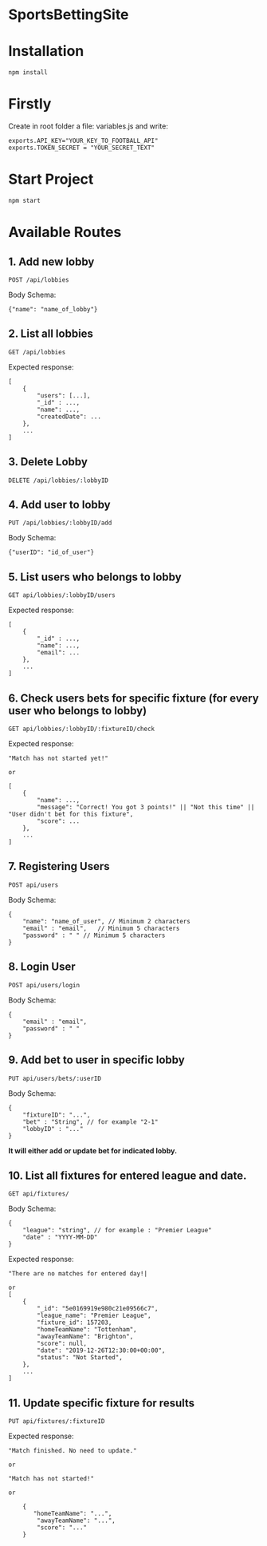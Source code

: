 # SportsBettingSite

# Installation

```
npm install
```
# Firstly
Create in root folder a file: variables.js and write:
```
exports.API_KEY="YOUR_KEY_TO_FOOTBALL_API"
exports.TOKEN_SECRET = "YOUR_SECRET_TEXT"
```
# Start Project
```
npm start
```

# Available Routes

## 1. Add new lobby
```
POST /api/lobbies
``` 
Body Schema:
```
{"name": "name_of_lobby"}
```
## 2. List all lobbies
```
GET /api/lobbies
```
Expected response:
```
[
    {
        "users": [...],
        "_id" : ...,
        "name": ...,
        "createdDate": ...
    },
    ...
]
```
## 3. Delete Lobby
```
DELETE /api/lobbies/:lobbyID
```
## 4. Add user to lobby
```
PUT /api/lobbies/:lobbyID/add
```
Body Schema:
```
{"userID": "id_of_user"}
```
## 5. List users who belongs to lobby
```
GET api/lobbies/:lobbyID/users
```
Expected response:
```
[
    {
        "_id" : ...,
        "name": ...,
        "email": ...
    },
    ...
]
```
## 6. Check users bets for specific fixture (for every user who belongs to lobby)
```
GET api/lobbies/:lobbyID/:fixtureID/check
```
Expected response:
```
"Match has not started yet!"

or

[
    {
        "name": ...,
        "message": "Correct! You got 3 points!" || "Not this time" || "User didn't bet for this fixture",
        "score": ...
    },
    ...
]
```
## 7. Registering Users
```
POST api/users
```
Body Schema:
```
{
    "name": "name_of_user", // Minimum 2 characters
    "email" : "email",   // Minimum 5 characters
    "password" : " " // Minimum 5 characters
}
```
## 8. Login User
```
POST api/users/login
```
Body Schema:
```
{
    "email" : "email",
    "password" : " "
}
```

## 9. Add bet to user in specific lobby

```
PUT api/users/bets/:userID
```
Body Schema:
```
{
    "fixtureID": "...",
    "bet" : "String", // for example "2-1"
    "lobbyID" : "..."
}
```
**It will either add or update bet for indicated lobby.**

## 10. List all fixtures for entered league and date.
```
GET api/fixtures/
```
Body Schema:
```
{
    "league": "string", // for example : "Premier League"
    "date" : "YYYY-MM-DD"
}
```
Expected response:
```
"There are no matches for entered day!|

or
[
    { 
        "_id": "5e0169919e980c21e09566c7",
        "league_name": "Premier League",
        "fixture_id": 157203,
        "homeTeamName": "Tottenham",
        "awayTeamName": "Brighton",
        "score": null,
        "date": "2019-12-26T12:30:00+00:00",
        "status": "Not Started",
    },
    ...
]
```



## 11. Update specific fixture for results
```
PUT api/fixtures/:fixtureID
```
Expected response:
```
"Match finished. No need to update."

or

"Match has not started!"

or

    {
       "homeTeamName": "...",
        "awayTeamName": "...",
        "score": "..."
    }
    
```